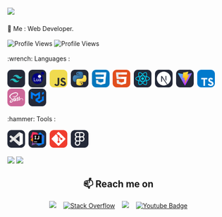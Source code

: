 

<div id="salam" align="start" display="flex" flex-decoration="flex-row">
  <h2 text-align="start">
    <img src="https://readme-typing-svg.demolab.com?font=Fira+Code&pause=1000&color=61DAFB&width=435&lines=Hey!+I'm+Rafi%2C;a+dreamer+turned+coder+%F0%9F%8C%B1%F0%9F%92%BB+"/>
  </h2> 
</div>

<div id="About" >
  👋 Me : Web Developer.
  <br>
  <br>
  <img src="https://komarev.com/ghpvc/?username=RAFiasyam&style=flat-square&color=orange" alt="Profile Views"/>
  <img src="https://wakatime.com/badge/user/0aeac92c-f18d-4daf-bc16-7879019c83d6.svg" alt="Profile Views"/>
  <br>
  <br>
</div>

  <div id="tools">
  :wrench: Languages :
  <br>
  <br>
</div>

<div id="tools-icon">
  <img src="https://github.com/tandpfun/skill-icons/blob/main/icons/TailwindCSS-Dark.svg" title="Tailwindcss" alt="Tailwindcss" width="40" height="40">&nbsp;
  <img src="https://github.com/tandpfun/skill-icons/blob/main/icons/Lua-Dark.svg" title="Lua" alt="Lua" width="40" height="40">&nbsp;
  <img src="https://github.com/tandpfun/skill-icons/blob/main/icons/JavaScript.svg" title="JavaScript" alt="JavaScript" width="40" height="40" >&nbsp;
  <img src="https://github.com/tandpfun/skill-icons/raw/main/icons/Python-Dark.svg" title="Python" alt="Python" width="40" height="40" >&nbsp;
  <img src="https://github.com/tandpfun/skill-icons/raw/main/icons/CSS.svg" title="CSS3" alt="CSS3" width="40" height="40" >&nbsp;
  <img src="https://github.com/tandpfun/skill-icons/blob/main/icons/HTML.svg" title="HTML5" alt="HTML5" width="40" height="40" >&nbsp;
  <img src="https://github.com/tandpfun/skill-icons/raw/main/icons/React-Dark.svg" title="React" alt="React" width="40" height="40" >&nbsp;
  <img src="https://github.com/tandpfun/skill-icons/raw/main/icons/NextJS-Dark.svg" title="React" alt="React" width="40" height="40" >&nbsp;
  <img src="https://github.com/tandpfun/skill-icons/raw/main/icons/Vite-Dark.svg" title="Vite" alt="Vite" width="40" height="40" >&nbsp;
  <img src="https://github.com/tandpfun/skill-icons/raw/main/icons/TypeScript.svg" title="Ts" alt="Ts" width="40" height="40" >&nbsp;
  <img src="https://github.com/tandpfun/skill-icons/raw/main/icons/Sass.svg" title="Sass" alt="Sass" width="40" height="40" >&nbsp;
  <img src="https://github.com/tandpfun/skill-icons/raw/main/icons/MaterialUI-Dark.svg" title="MUI" alt="MUI" width="40" height="40" >&nbsp;
  <br>
  <br>
</div>

<div id="tools">
  :hammer: Tools :
  <br>
  <br>
</div>

<div id="tools-icon">
  <img src="https://github.com/tandpfun/skill-icons/raw/main/icons/VSCode-Dark.svg" width="40" height="40">&nbsp;
  <img src="https://github.com/tandpfun/skill-icons/raw/main/icons/Idea-Dark.svg" width="40" height="40">&nbsp;
  <img src="https://github.com/tandpfun/skill-icons/raw/main/icons/Git.svg" width="40" height="40" >&nbsp;
  <img src="https://github.com/tandpfun/skill-icons/raw/main/icons/Figma-Dark.svg" width="40" height="40" >&nbsp;
  <br>
  <br>
</div>

<div id="herokuapp" align="start">
  <img src="https://streak-stats.demolab.com/?user=RAFiasyam&theme=react&hide_border=true&mode=weekly&background=00000000">
  <img id="varcel" src="https://github-readme-stats.vercel.app/api?username=RAFiasyam&theme=react&hide_border=true&rank_icon=github&bg_color=00000000"  height="165px">
</div>

<h2  align="center">📫 Reach me on</h2>
<p align="center">
  <a target="_blank"href="https://www.linkedin.com/in/rafi-asyam-a5bb98289/"><img src="https://img.shields.io/badge/linkedin-%230077B5.svg?&style=for-the-badge&logo=linkedin&logoColor=white" /></a>&nbsp;&nbsp;&nbsp;
  <a target="_blank"href="https://stackoverflow.com/users/17773876/ri-yms"><img alt="Stack Overflow" src="https://img.shields.io/badge/-Stack%30Overflow-FE7A16?&style=for-the-badge&logo=Stack-Overflow&logoColor=white"></a>&nbsp;&nbsp;&nbsp;
  <a href="mailto:rafi.asyam23@gmail.com?subject=Hello%20Ileri,%20From%20Github"><img src="https://img.shields.io/badge/gmail-%23D14836.svg?&style=for-the-badge&logo=gmail&logoColor=white" /></a>&nbsp;&nbsp;&nbsp;
   <a href="https://www.youtube.com/@Taka666-o2k/featured">
    <img src="https://img.shields.io/badge/YouTube-red?style=for-the-badge&logo=youtube&logoColor=white&border_radius=20" alt="Youtube Badge"/>
  </a>
</p>
